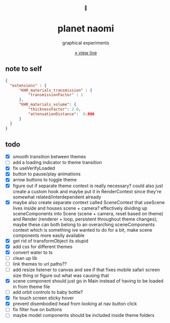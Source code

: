 <div align="center">

🌱

# planet naomi

graphical experiments

[&raquo; view live](https://naomi.vercel.app)

</div>

## note to self

```json
{
  "extensions" : {
      "KHR_materials_transmission" : {
          "transmissionFactor" : 1
      },
      "KHR_materials_volume": {
          "thicknessFactor": 2.0,
          "attenuationDistance":  0.006
      }
  }
}
```

## todo

- [x] smooth transition between themes
- [ ] add a loading indicator to theme transition
- [x] fix useVerifyLoaded
- [x] button to pause/play animations
- [x] arrow buttons to toggle theme
- [x] figure out if separate theme context is really necessary? could also just create a custom hook and maybe put it in RenderContext since they're somewhat related/interdependent already
- [x] maybe also create separate context called SceneContext that useScene lives inside and houses scene + camera? effectively dividing up sceneComponents into Scene (scene + camera, reset based on theme) and Render (renderer + loop, persistent throughout theme changes); maybe these can both belong to an overarching sceneComponents context which is something ive wanted to do for a bit, make scene components more easily available
- [x] get rid of transformObject its stupid
- [x] add css for different themes
- [x] convert water to ts
- [ ] clean up lib
- [ ] link themes to url paths??
- [ ] add resize listener to canvas and see if that fixes mobile safari screen size thing or figure out what was causing that
- [x] scene component should just go in Main instead of having to be loaded in from theme file
- [ ] add orbit controls to baby bottle?
- [x] fix touch screen sticky hover
- [x] prevent disembodied head from looking at nav button click
- [ ] fix filter hue on buttons
- [ ] maybe model components should be included inside theme folders